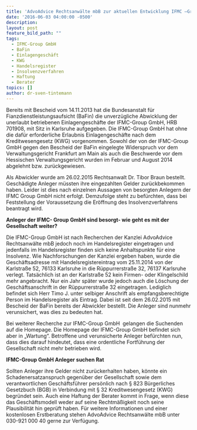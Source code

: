 ```yaml
---
title: 'AdvoAdvice Rechtsanwälte mbB zur aktuellen Entwicklung IFMC –Group GmbH '
date: '2016-06-03 04:00:00 -0500'
description:
layout: post
feature_bild_path: ""
tags:
  - IFMC-Group GmbH
  - BaFin
  - Einlagengeschäft
  - KWG
  - Handelsregister
  - Insolvenzverfahren
  - Haftung
  - Berater
topics: []
author: dr-sven-tintemann
---
```



Bereits mit Bescheid vom 14.11.2013 hat die Bundesanstalt f&uuml;r Fianzdienstleistungsaufsicht (BaFin) die unverz&uuml;gliche Abwicklung der unerlaubt betriebenen Einlagengesch&auml;fte der IFMC-Group GmbH, HRB 701908, mit Sitz in Karlsruhe aufgegeben. Die IFMC-Group GmbH hat ohne die daf&uuml;r erforderliche Erlaubnis Einlagengesch&auml;fte nach dem Kreditwesengesetz (KWG) vorgenommen. Sowohl der von der IFMC-Group GmbH gegen den Bescheid der BaFin eingelegte Widerspruch vor dem Verwaltungsgericht Frankfurt am Main als auch die Beschwerde vor dem Hessischen Verwaltungsgericht wurden im Februar und August 2014 abgelehnt bzw. zur&uuml;ckgewiesen.

Als Abwickler wurde am 26.02.2015 Rechtsanwalt Dr. Tibor Braun bestellt. Gesch&auml;digte Anleger m&uuml;ssten ihre eingezahlten Gelder zur&uuml;ckbekommen haben. Leider ist dies nach einzelnen Aussagen von besorgten Anlegern der IFMC Group GmbH nicht erfolgt. Demzufolge steht zu bef&uuml;rchten, dass bei Feststellung der Voraussetzung die Er&ouml;ffnung des Insolvenzverfahrens beantragt wird.

**Anleger der IFMC- Group GmbH sind besorgt- wie geht es mit der Gesellschaft weiter?**

Die IFMC-Group GmbH ist nach Recherchen der Kanzlei AdvoAdvice Rechtsanw&auml;lte mbB jedoch noch im Handelsregister eingetragen und jedenfalls im Handelsregister finden sich keine Anhaltspunkte f&uuml;r eine Insolvenz. Wie Nachforschungen der Kanzlei ergeben haben, wurde die Gesch&auml;ftsadresse mit Handelsregistereintrag vom 25.11.2014 von der Karlstra&szlig;e 52, 76133 Karlsruhe in die R&uuml;ppurrerstra&szlig;e 32, 76137 Karlsruhe verlegt. Tats&auml;chlich ist an der Karlstra&szlig;e 52 kein Firmen- oder Klingelschild mehr angebracht. Nur ein Jahr sp&auml;ter wurde jedoch auch die L&ouml;schung der Gesch&auml;ftsanschrift in der R&uuml;ppurrerstra&szlig;e 32 eingetragen. Lediglich befindet sich Herr Timo J. unter selbiger Anschrift als empfangsberechtigte Person im Handelsregister als Eintrag. Dabei ist seit dem 26.02.2015 mit Bescheid der BaFin bereits der Abwickler bestellt. Die Anleger sind nunmehr verunsichert, was dies zu bedeuten hat.

Bei weiterer Recherche zur IFMC-Group GmbH&nbsp; gelangen die Suchenden auf die Homepage. Die Homepage der IFMC-Group GmbH befindet sich aber in „Wartung“. Betroffene und verunsicherte Anleger bef&uuml;rchten nun, dass dies darauf hindeutet, dass eine ordentliche Fortf&uuml;hrung der Gesellschaft nicht mehr betrieben wird.

**IFMC-Group GmbH Anleger suchen Rat**

Sollten Anleger ihre Gelder nicht zur&uuml;ckerhalten haben, k&ouml;nnte ein Schadenersatzanspruch gegen&uuml;ber der Gesellschaft sowie dem verantwortlichen Gesch&auml;ftsf&uuml;hrer pers&ouml;nlich nach &sect; 823 B&uuml;rgerliches Gesetzbuch (BGB) in Verbindung mit &sect; 32 Kreditwesengesetz (KWG) begr&uuml;ndet sein. Auch eine Haftung der Berater kommt in Frage, wenn diese das Gesch&auml;ftsmodell weder auf seine Rechtm&auml;&szlig;igkeit noch seine Plausibilit&auml;t hin gepr&uuml;ft haben. F&uuml;r weitere Informationen und einer kostenlosen Erstberatung stehen AdvoAdvice Rechtsanw&auml;lte mbB unter 030-921 000 40 gerne zur Verf&uuml;gung.